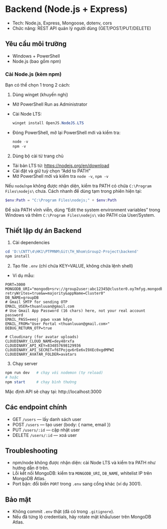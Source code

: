 # Backend (Node.js + Express)

- Tech: Node.js, Express, Mongoose, dotenv, cors
- Chức năng: REST API quản lý người dùng (GET/POST/PUT/DELETE)

## Yêu cầu môi trường

- Windows + PowerShell
- Node.js (bao gồm npm)

### Cài Node.js (kèm npm)

Bạn có thể chọn 1 trong 2 cách:

1) Dùng winget (khuyến nghị)

- Mở PowerShell Run as Administrator
- Cài Node LTS:

   ```powershell
   winget install OpenJS.NodeJS.LTS
   ```

- Đóng PowerShell, mở lại PowerShell mới và kiểm tra:

   ```powershell
   node -v
   npm -v
   ```

2) Dùng bộ cài từ trang chủ

- Tải bản LTS từ: https://nodejs.org/en/download
- Cài đặt và giữ tuỳ chọn “Add to PATH”
- Mở PowerShell mới và kiểm tra `node -v`, `npm -v`

Nếu `node`/`npm` không được nhận diện, kiểm tra PATH có chứa `C:\Program Files\nodejs\` chưa. Cách nhanh để dùng tạm trong phiên hiện tại:

```powershell
$env:Path = "C:\Program Files\nodejs;" + $env:Path
```

Để sửa PATH vĩnh viễn, dùng “Edit the system environment variables” trong Windows và thêm `C:\Program Files\nodejs\` vào PATH của User/System.

## Thiết lập dự án Backend

1) Cài dependencies

```powershell
cd 'D:\CNTT\4\HK1\PTPMNM\Git\TH_Nhom\Group2-Project\backend'
npm install
```

2) Tạo file `.env` (chỉ chứa KEY=VALUE, không chứa lệnh shell)

- Ví dụ mẫu:

```
PORT=3000
MONGODB_URI="mongodb+srv://group2user:abc12345@cluster0.oy7mfyg.mongodb.net/?retryWrites=true&w=majority&appName=Cluster0"
DB_NAME=groupDB
# Gmail SMTP for sending OTP
EMAIL_USER=thuanluuan@gmail.com
# Use Gmail App Password (16 chars) here, not your real account password
EMAIL_PASS=eeoj pqwo vxam kdyo
EMAIL_FROM="User Portal <thuanluuan@gmail.com>"
DEBUG_RETURN_OTP=true

# Cloudinary (for avatar uploads)
CLOUDINARY_CLOUD_NAME=dey48rxfa
CLOUDINARY_API_KEY=834857698129936
CLOUDINARY_API_SECRET=f6TPojqv6rEe6vI9XEc0xgdMPWI
CLOUDINARY_AVATAR_FOLDER=avatars

```

3) Chạy server

```powershell
npm run dev   # chạy với nodemon (tự reload)
# hoặc
npm start     # chạy bình thường
```

Mặc định API sẽ chạy tại: http://localhost:3000

## Các endpoint chính

- GET    `/users`          — lấy danh sách user
- POST   `/users`          — tạo user (body: { name, email })
- PUT    `/users/:id`      — cập nhật user
- DELETE `/users/:id`      — xoá user

## Troubleshooting

- npm/node không được nhận diện: cài Node LTS và kiểm tra PATH như hướng dẫn ở trên.
- Lỗi kết nối MongoDB: kiểm tra `MONGODB_URI`, `DB_NAME`, whitelist IP trên MongoDB Atlas.
- Port bận: đổi biến `PORT` trong `.env` sang cổng khác (ví dụ 3001).

## Bảo mật

- Không commit `.env` thật (đã có trong `.gitignore`).
- Nếu đã từng lộ credentials, hãy rotate mật khẩu/user trên MongoDB Atlas.
